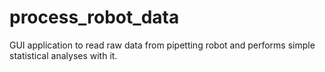 # process_robot_data
GUI application to read raw data from pipetting robot and performs simple statistical analyses with it.
